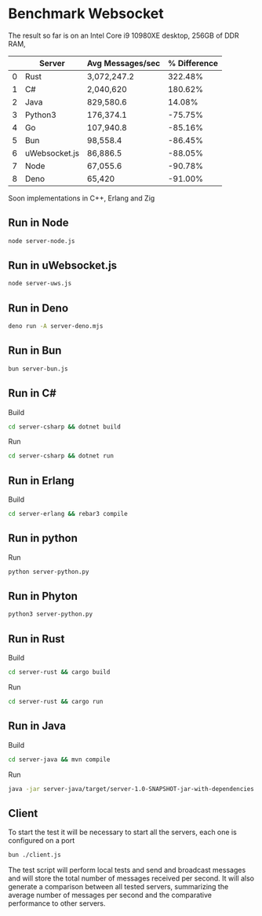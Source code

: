 Benchmark Websocket
=========================

The result so far is on an Intel Core i9 10980XE desktop, 256GB of DDR RAM,

|   | Server        | Avg Messages/sec | % Difference |
|---|---------------|------------------|--------------|
| 0 | Rust          | 3,072,247.2      | 322.48%      |
| 1 | C#            | 2,040,620        | 180.62%      |
| 2 | Java          | 829,580.6        | 14.08%       |
| 3 | Python3       | 176,374.1        | -75.75%      |
| 4 | Go            | 107,940.8        | -85.16%      |
| 5 | Bun           | 98,558.4         | -86.45%      |
| 6 | uWebsocket.js | 86,886.5         | -88.05%      |
| 7 | Node          | 67,055.6         | -90.78%      |
| 8 | Deno          | 65,420           | -91.00%      |

Soon implementations in C++, Erlang and Zig 

Run in Node
-------------

```bash
node server-node.js
```

Run in uWebsocket.js
-------------

```bash
node server-uws.js
```

Run in Deno
-------------

```bash
deno run -A server-deno.mjs
```

Run in Bun
-------------

```bash
bun server-bun.js
```

Run in C#
-------------

Build
```bash
cd server-csharp && dotnet build
```

Run
```bash
cd server-csharp && dotnet run
```

Run in Erlang
-------------

Build
```bash
cd server-erlang && rebar3 compile
```
## Run in python

Run
```bash
python server-python.py
```

Run in Phyton
-------------

```bash
python3 server-python.py
```

Run in Rust
-------------

Build
```bash
cd server-rust && cargo build
```

Run
```bash
cd server-rust && cargo run
```

Run in Java
-------------

Build
```bash
cd server-java && mvn compile
```

Run
```bash
java -jar server-java/target/server-1.0-SNAPSHOT-jar-with-dependencies.jar
```

## Client 

To start the test it will be necessary to start all the servers, each one is configured on a port

```bash
bun ./client.js
```

The test script will perform local tests and send and broadcast messages and will store the total number of messages received per second. It will also generate a comparison between all tested servers, summarizing the average number of messages per second and the comparative performance to other servers.